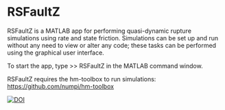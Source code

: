 # RSFaultZ 
RSFaultZ is a MATLAB app for performing quasi-dynamic rupture simulations using rate and state friction. Simulations can be set up and run without any need to view or alter any code; these tasks can be performed using the graphical user interface.

To start the app, type >> RSFaultZ in the MATLAB command window.

RSFaultZ requires the hm-toolbox to run simulations: https://github.com/numpi/hm-toolbox

[![DOI](https://zenodo.org/badge/499196046.svg)](https://zenodo.org/badge/latestdoi/499196046)
